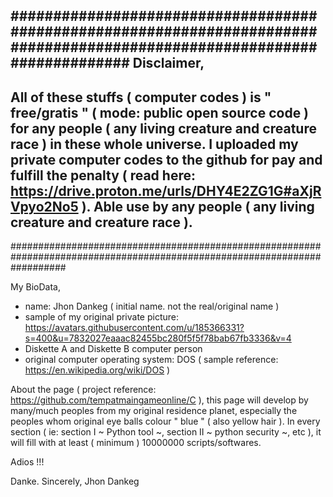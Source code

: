 
##########################################################################################################################
Disclaimer,
-
All of these stuffs ( computer codes ) is " free/gratis " ( mode: public open source code ) for any people ( any living creature and creature race ) in these whole universe. I uploaded my private computer codes to the github for pay and fulfill the penalty ( read here: https://drive.proton.me/urls/DHY4E2ZG1G#aXjRVpyo2No5 ). Able use by any people ( any living creature and creature race ).
-
##########################################################################################################################





My BioData,
- name: Jhon Dankeg ( initial name. not the real/original name )
- sample of my original private picture: https://avatars.githubusercontent.com/u/185366331?s=400&u=7832027eaaac82455bc280f5f5f78bab67fb3336&v=4
- Diskette A and Diskette B computer person 
- original computer operating system: DOS ( sample reference: https://en.wikipedia.org/wiki/DOS )






About the page ( project reference: https://github.com/tempatmaingameonline/C ),
this page will develop by many/much peoples from my original residence planet, especially the peoples whom original eye balls colour " blue " ( also yellow hair ). In every section ( ie: section I ~ Python tool ~, section II ~ python security ~, etc ), it will fill with at least ( minimum ) 10000000 scripts/softwares.

Adios !!!





Danke. Sincerely,
Jhon Dankeg
